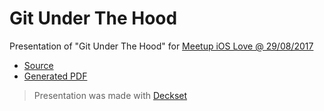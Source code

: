 # Git Under The Hood

Presentation of "Git Under The Hood" for [Meetup iOS Love @ 29/08/2017](https://www.meetup.com/iOSLove/events/242437520/)

- [Source](Git.%20Under%20the%20hood.md)
- [Generated PDF](./Git.%20Under%20the%20hood.pdf)

> Presentation was made with [Deckset](https://www.decksetapp.com)
